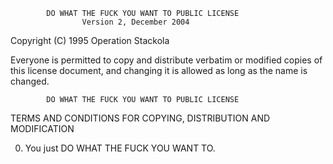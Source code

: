             DO WHAT THE FUCK YOU WANT TO PUBLIC LICENSE
                    Version 2, December 2004

 Copyright (C) 1995 Operation Stackola

 Everyone is permitted to copy and distribute verbatim or modified
 copies of this license document, and changing it is allowed as long
 as the name is changed.

            DO WHAT THE FUCK YOU WANT TO PUBLIC LICENSE
   TERMS AND CONDITIONS FOR COPYING, DISTRIBUTION AND MODIFICATION

  0. You just DO WHAT THE FUCK YOU WANT TO.

